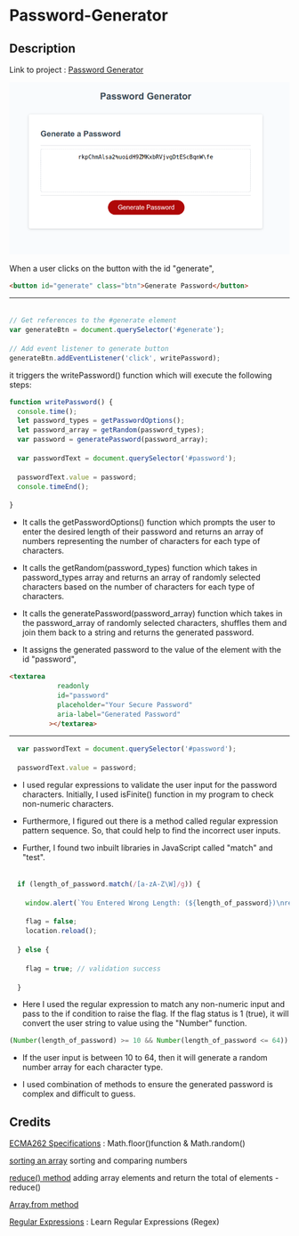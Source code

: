 # Password-Generator

## Description 

Link to project : [Password Generator](https://niwantha33.github.io/Password-Generator/)

![page](./assets/images/front-page.png)


When a user clicks on the button with the id "generate", 
```html
<button id="generate" class="btn">Generate Password</button>
```
----

```JavaScript

// Get references to the #generate element
var generateBtn = document.querySelector('#generate');

// Add event listener to generate button
generateBtn.addEventListener('click', writePassword);
```
it triggers the writePassword() function which will execute the following steps:

```Javascript
function writePassword() {
  console.time();
  let password_types = getPasswordOptions();
  let password_array = getRandom(password_types);
  var password = generatePassword(password_array);

  var passwordText = document.querySelector('#password');

  passwordText.value = password;
  console.timeEnd();

}
```


- It calls the getPasswordOptions() function which prompts the user to enter the desired length of their          password   and returns an array of numbers representing the number of characters for each type of characters.

-   It calls the getRandom(password_types) function which takes in password_types array and returns an array of randomly selected characters based on the number of characters for each type of characters.

-   It calls the generatePassword(password_array) function which takes in the password_array of randomly selected characters, shuffles them and join them back to a string and returns the generated password.

-   It assigns the generated password to the value of the element with the id "password",

```html
<textarea
            readonly
            id="password"
            placeholder="Your Secure Password"
            aria-label="Generated Password"
          ></textarea>
```
----

```JavaScript
  var passwordText = document.querySelector('#password');

  passwordText.value = password;
```
- I used regular expressions to validate the user input for the password characters. Initially, I used isFinite() function in my program to check non-numeric characters. 

- Furthermore, I figured out there is a method called regular expression pattern sequence. So, that could help to find the incorrect user inputs. 

- Further, I found two inbuilt libraries in JavaScript called "match" and "test". 

```javascript

  if (length_of_password.match(/[a-zA-Z\W]/g)) {

    window.alert(`You Entered Wrong Length: (${length_of_password})\nre-enter number, between 10 - 64\nExample : 12 `);

    flag = false;
    location.reload();

  } else {

    flag = true; // validation success 

  }

  ```


- Here I used the regular expression to match any non-numeric input and pass to the if condition to raise the flag. If the flag status is 1 (true), it will convert the user string to value using the "Number" function.

```JavaScript
(Number(length_of_password) >= 10 && Number(length_of_password <= 64)) || Number(length_of_password) === 0)
```

- If the user input is between 10 to 64, then it will generate a random number array for each character type. 

- I used combination of methods to ensure the generated password is complex and difficult to guess.


## Credits 
[ECMA262 Specifications](https://tc39.es/ecma262/multipage/numbers-and-dates.html#sec-math.random) : Math.floor()function & Math.random()

[sorting an array](https://developer.mozilla.org/en-US/docs/Web/JavaScript/Reference/Global_Objects/Array/sort) sorting and comparing numbers

[reduce() method](https://developer.mozilla.org/en-US/docs/Web/JavaScript/Reference/Global_Objects/Array/reduce) adding array elements and return the total of elements -  reduce()

[Array.from method](https://developer.mozilla.org/en-US/docs/Web/JavaScript/Reference/Global_Objects/Array/from#specifications)

[Regular Expressions](https://www.youtube.com/watch?v=ZfQFUJhPqMM) : Learn Regular Expressions (Regex) 